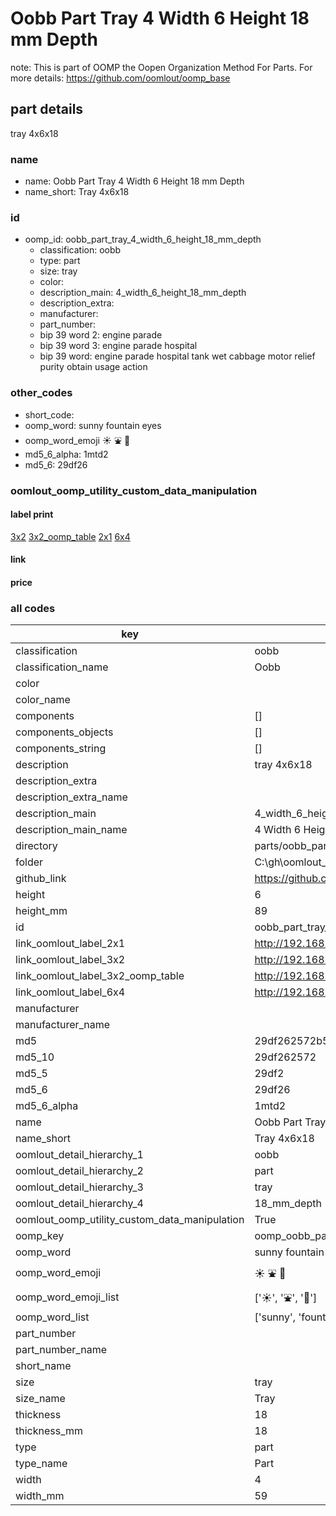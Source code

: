# Oobb Part Tray 4 Width 6 Height 18 mm Depth  

note: This is part of OOMP the Oopen Organization Method For Parts. For more details: https://github.com/oomlout/oomp_base

##  part details
  



tray 4x6x18



### name
* name: Oobb Part Tray 4 Width 6 Height 18 mm Depth
* name_short: Tray 4x6x18 
### id
* oomp_id: oobb_part_tray_4_width_6_height_18_mm_depth
  * classification: oobb
  * type: part
  * size: tray
  * color: 
  * description_main: 4_width_6_height_18_mm_depth
  * description_extra: 
  * manufacturer: 
  * part_number: 
  * bip 39 word 2: engine parade
  * bip 39 word 3: engine parade hospital
  * bip 39 word: engine parade hospital tank wet cabbage motor relief purity obtain usage action

### other_codes
* short_code: 
* oomp_word: sunny fountain eyes
* oomp_word_emoji :sunny: :fountain: :eyes:
* md5_6_alpha: 1mtd2
* md5_6: 29df26






### oomlout_oomp_utility_custom_data_manipulation
#### label print
[3x2](http://192.168.1.245:1112/?label=oomp%201mtd2)
[3x2_oomp_table](http://192.168.1.108:1112/?label=oomp%201mtd2)
[2x1](http://192.168.1.242:1112/?label=oomp%201mtd2)
[6x4](http://192.168.1.55:1112/?label=oomp%201mtd2)    

#### link

                              

#### price







### all codes 
| key | value |  
| --- | --- |  
| classification | oobb |  
| classification_name | Oobb |  
| color |  |  
| color_name |  |  
| components | [] |  
| components_objects | [] |  
| components_string | [] |  
| description | tray 4x6x18 |  
| description_extra |  |  
| description_extra_name |  |  
| description_main | 4_width_6_height_18_mm_depth |  
| description_main_name | 4 Width 6 Height 18 mm Depth |  
| directory | parts/oobb_part_tray_4_width_6_height_18_mm_depth |  
| folder | C:\gh\oomlout_oobb_version_4_generated_parts\parts\oobb_part_tray_4_width_6_height_18_mm_depth |  
| github_link | https://github.com/oomlout/oomlout_oomp_part_src/tree/main/parts/oobb_part_tray_4_width_6_height_18_mm_depth |  
| height | 6 |  
| height_mm | 89 |  
| id | oobb_part_tray_4_width_6_height_18_mm_depth |  
| link_oomlout_label_2x1 | http://192.168.1.242:1112/?label=oomp%201mtd2 |  
| link_oomlout_label_3x2 | http://192.168.1.245:1112/?label=oomp%201mtd2 |  
| link_oomlout_label_3x2_oomp_table | http://192.168.1.108:1112/?label=oomp%201mtd2 |  
| link_oomlout_label_6x4 | http://192.168.1.55:1112/?label=oomp%201mtd2 |  
| manufacturer |  |  
| manufacturer_name |  |  
| md5 | 29df262572b5520c7efccddadbe80253 |  
| md5_10 | 29df262572 |  
| md5_5 | 29df2 |  
| md5_6 | 29df26 |  
| md5_6_alpha | 1mtd2 |  
| name | Oobb Part Tray 4 Width 6 Height 18 mm Depth |  
| name_short | Tray 4x6x18  |  
| oomlout_detail_hierarchy_1 | oobb |  
| oomlout_detail_hierarchy_2 | part |  
| oomlout_detail_hierarchy_3 | tray |  
| oomlout_detail_hierarchy_4 | 18_mm_depth |  
| oomlout_oomp_utility_custom_data_manipulation | True |  
| oomp_key | oomp_oobb_part_tray_4_width_6_height_18_mm_depth |  
| oomp_word | sunny fountain eyes |  
| oomp_word_emoji | :sunny: :fountain: :eyes: |  
| oomp_word_emoji_list | [':sunny:', ':fountain:', ':eyes:'] |  
| oomp_word_list | ['sunny', 'fountain', 'eyes'] |  
| part_number |  |  
| part_number_name |  |  
| short_name |  |  
| size | tray |  
| size_name | Tray |  
| thickness | 18 |  
| thickness_mm | 18 |  
| type | part |  
| type_name | Part |  
| width | 4 |  
| width_mm | 59 |  
